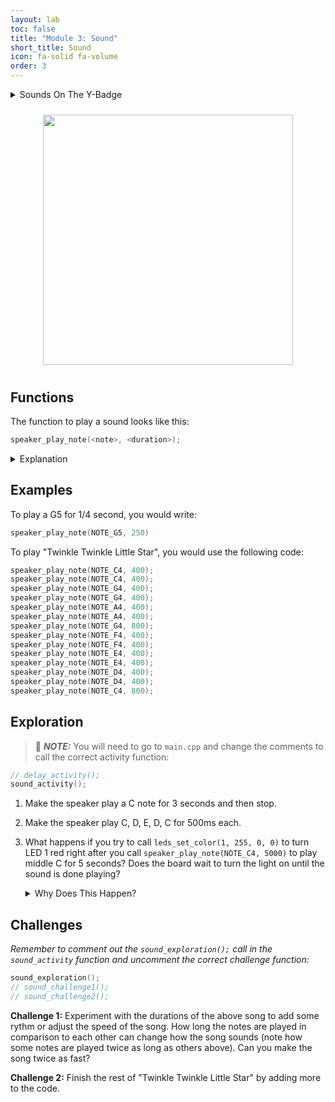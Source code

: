 ```yaml
---
layout: lab
toc: false
title: "Module 3: Sound"
short_title: Sound
icon: fa-solid fa-volume
order: 3
---
```


<details markdown="block">
<summary markdown="span">Sounds On The Y-Badge
</summary>

Your Y-Badge has a buzzer built into it. This buzzer is able to play single-note sounds by turning an electromagnet on and off at high speeds. The magnetic field that is produced vibrates a small disk very quickly, creating the sound you hear. We can specify the frequency of the buzzer in order to play different notes, and how long that note is played for. However, we can't specify the volume of the sound; it's fixed.
</details>

<p align="center"><img src="{% link media/buzzer.png %}" width="400" hspace="5%" vspace="2%"/></p>

## Functions

The function to play a sound looks like this:
```c
speaker_play_note(<note>, <duration>);
```

<details markdown="block">
<summary markdown="span">Explanation
</summary>

* The `<note>` should be a number that represents the frequency. For example, 262 could be used to play "middle C". We have created several constants that represent the values of these notes. For example, typing `NOTE_C4` in your code is the same as typing the number `262`. For a list of other note options, explore the `ybadge.h` file.

* The `<duration>` should be the length you want the note to play in _milliseconds_ (a duration of 1000 would play the note for one second).
</details>

## Examples

To play a G5 for 1/4 second, you would write:

```c
speaker_play_note(NOTE_G5, 250)
```

To play "Twinkle Twinkle Little Star", you would use the following code:

```c
speaker_play_note(NOTE_C4, 400);
speaker_play_note(NOTE_C4, 400);
speaker_play_note(NOTE_G4, 400);
speaker_play_note(NOTE_G4, 400);
speaker_play_note(NOTE_A4, 400);
speaker_play_note(NOTE_A4, 400);
speaker_play_note(NOTE_G4, 800);
speaker_play_note(NOTE_F4, 400);
speaker_play_note(NOTE_F4, 400);
speaker_play_note(NOTE_E4, 400);
speaker_play_note(NOTE_E4, 400);
speaker_play_note(NOTE_D4, 400);
speaker_play_note(NOTE_D4, 400);
speaker_play_note(NOTE_C4, 800);
```


## Exploration

> 📝 **_NOTE:_** You will need to go to `main.cpp` and change the comments to call the correct activity function:
```c
// delay_activity();
sound_activity();
```

1. Make the speaker play a C note for 3 seconds and then stop. 

1. Make the speaker play C, D, E, D, C for 500ms each.

1. What happens if you try to call `leds_set_color(1, 255, 0, 0)` to turn LED 1 red right after you call `speaker_play_note(NOTE_C4, 5000)` to play middle C for 5 seconds? Does the board wait to turn the light on until the sound is done playing?
    <details markdown="block">
    <summary markdown="span">Why Does This Happen?
    </summary>
    
    The `speaker_play_note()` function is a **non-blocking** function, which means other functions that are called after it will actually run at the same time. However, the buzzer can only play one note at a time, so any additional `speaker_play_note()` calls will wait until the one before has finished.
    </details>

## Challenges

_Remember to comment out the `sound_exploration();` call in the `sound_activity` function and uncomment the correct challenge function:_

```c
sound_exploration();
// sound_challenge1();
// sound_challenge2();
```

**Challenge 1:** Experiment with the durations of the above song to add some rythm or adjust the speed of the song. How long the notes are played in comparison to each other can change how the song sounds (note how some notes are played twice as long as others above). Can you make the song twice as fast?

**Challenge 2:** Finish the rest of "Twinkle Twinkle Little Star" by adding more to the code.